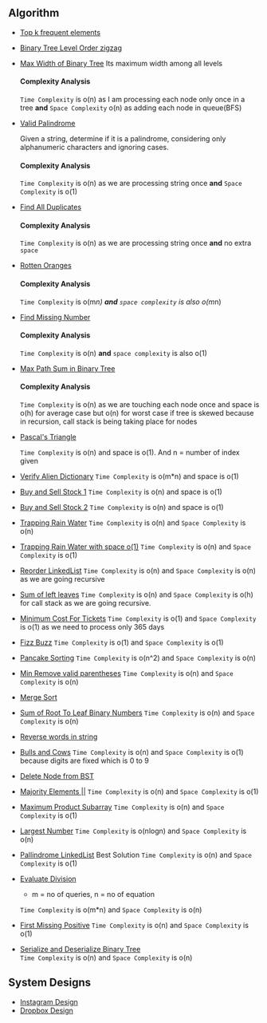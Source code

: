 ## Algorithm

- [Top k frequent elements](/array/top_k_frequent_elements.rb)

- [Binary Tree Level Order zigzag](/tree/zigzag_level_order.rb)

- [Max Width of Binary Tree](https://leetcode.com/problems/maximum-width-of-binary-tree/submissions/)
  Its maximum width among all levels
  
  #### Complexity Analysis
  `Time Complexity` is o(n) as I am processing each node only once in a tree **and** `Space Complexity` o(n) as adding each node in queue(BFS)
  
- [Valid Palindrome](https://leetcode.com/problems/valid-palindrome/)

  Given a string, determine if it is a palindrome, considering only alphanumeric characters and ignoring cases.
  #### Complexity Analysis
    `Time Complexity` is o(n) as we are processing string once **and** `Space Complexity` is o(1)

- [Find All Duplicates](https://leetcode.com/problems/find-all-duplicates-in-an-array/submissions/)

  #### Complexity Analysis
     `Time Complexity` is o(n) as we are processing string once **and** no extra `space`

- [Rotten Oranges](https://leetcode.com/problems/rotting-oranges/submissions/)

  #### Complexity Analysis
     `Time Complexity` is o(m*n) **and** `space complexity` is also o(m*n)       

- [Find Missing Number](https://leetcode.com/problems/missing-number/submissions/) 
  #### Complexity Analysis
     `Time Complexity` is o(n) **and** `space complexity` is also o(1)

- [Max Path Sum in Binary Tree](https://leetcode.com/problems/binary-tree-maximum-path-sum/submissions/)

  #### Complexity Analysis      
    `Time Complexity` is o(n) as we are touching each node once and space is o(h) for average case but o(n) for worst case if tree is skewed
     because in recursion, call stack is being taking place for nodes

- [Pascal's Triangle](https://leetcode.com/problems/pascals-triangle-ii/submissions/)
  
  `Time Complexity` is o(n) and space is o(1). And n = number of index given

- [Verify Alien Dictionary](https://leetcode.com/problems/verifying-an-alien-dictionary/submissions/)
  `Time Complexity` is o(m*n) and space is o(1)

- [Buy and Sell Stock 1](https://leetcode.com/problems/best-time-to-buy-and-sell-stock/)
  `Time Complexity` is o(n) and space is o(1)
  
- [Buy and Sell Stock 2](https://leetcode.com/problems/best-time-to-buy-and-sell-stock-ii/)
  `Time Complexity` is o(n) and space is o(1)
  
- [Trapping Rain Water](https://leetcode.com/submissions/detail/383047611/)
  `Time Complexity` is o(n) and `Space Complexity` is o(n)

- [Trapping Rain Water with space o(1)](https://leetcode.com/submissions/detail/383060059/)
  `Time Complexity` is o(n) and `Space Complexity` is o(1)
  
- [Reorder LinkedList](https://leetcode.com/submissions/detail/384050528/)
  `Time Complexity` is o(n) and `Space Complexity` is o(n) as we are going recursive
  
- [Sum of left leaves](https://leetcode.com/problems/sum-of-left-leaves/submissions/)
  `Time Complexity` is o(n) and `Space Complexity` is o(h) for call stack as we are going recursive.    

- [Minimum Cost For Tickets](https://leetcode.com/submissions/detail/386510911/)
  `Time Complexity` is o(1) and `Space Complexity` is o(1) as we need to process only 365 days

- [Fizz Buzz](https://leetcode.com/problems/fizz-buzz/submissions/)
  `Time Complexity` is o(1) and `Space Complexity` is o(1)

- [Pancake Sorting](https://leetcode.com/problems/pancake-sorting/submissions/)
  `Time Complexity` is o(n^2) and `Space Complexity` is o(n)

- [Min Remove valid parentheses](https://leetcode.com/problems/minimum-remove-to-make-valid-parentheses/submissions/)
  `Time Complexity` is o(n) and `Space Complexity` is o(n)

- [Merge Sort](sorting/merge_sort.rb)

- [Sum of Root To Leaf Binary Numbers](https://leetcode.com/problems/sum-of-root-to-leaf-binary-numbers/submissions)
  `Time Complexity` is o(n) and `Space Complexity` is o(n)

- [Reverse words in string](string_algos/reverse_words_in_string.rb)

- [Bulls and Cows](https://leetcode.com/problems/bulls-and-cows/submissions/)
  `Time Complexity` is o(n) and `Space Complexity` is o(1) because digits are fixed which is 0 to 9

- [Delete Node from BST](tree/delete_node_in_bst.rb)

- [Majority Elements ||](https://leetcode.com/problems/majority-element-ii/submissions/)
  `Time Complexity` is o(n) and `Space Complexity` is o(1)

- [Maximum Product Subarray](https://leetcode.com/problems/maximum-product-subarray/submissions/)
  `Time Complexity` is o(n) and `Space Complexity` is o(1)

- [Largest Number](https://leetcode.com/problems/largest-number/submissions/)
  `Time Complexity` is o(nlogn) and `Space Complexity` is o(n)

- [Pallindrome LinkedList](https://leetcode.com/problems/palindrome-linked-list/submissions/)
  Best Solution `Time Complexity` is o(n) and `Space Complexity` is o(1)

- [Evaluate Division](https://leetcode.com/problems/evaluate-division/submissions/)
  - m = no of queries, n = no of equation
  
  `Time Complexity` is o(m*n) and `Space Complexity` is o(n)

- [First Missing Positive](https://leetcode.com/problems/first-missing-positive/submissions/)
    `Time Complexity` is o(n) and `Space Complexity` is o(1)

- [Serialize and Deserialize Binary Tree](https://leetcode.com/problems/serialize-and-deserialize-binary-tree/submissions/)         
  `Time Complexity` is o(n) and `Space Complexity` is o(n)
  
## System Designs

- [Instagram Design](system_designs/insta.md)
- [Dropbox Design](system_designs/dropbox.md)